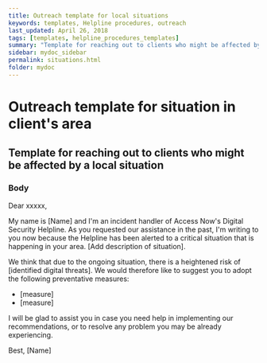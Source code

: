 ```yaml
---
title: Outreach template for local situations
keywords: templates, Helpline procedures, outreach
last_updated: April 26, 2018
tags: [templates, helpline_procedures_templates]
summary: "Template for reaching out to clients who might be affected by a local situation."
sidebar: mydoc_sidebar
permalink: situations.html
folder: mydoc
---
```


# Outreach template for situation in client's area
## Template for reaching out to clients who might be affected by a local situation

### Body

Dear xxxxx,

My name is [Name] and I'm an incident handler of Access Now's Digital Security
Helpline. As you requested our assistance in the past, I'm writing to you now
because the Helpline has been alerted to a critical situation that is happening
in your area. [Add description of situation].

We think that due to the ongoing situation, there is a heightened risk of
[identified digital threats]. We would therefore like to suggest you to adopt
the following preventative measures:

- [measure]
- [measure]

I will be glad to assist you in case you need help in implementing our
recommendations, or to resolve any problem you may be already experiencing.

Best,
[Name]





